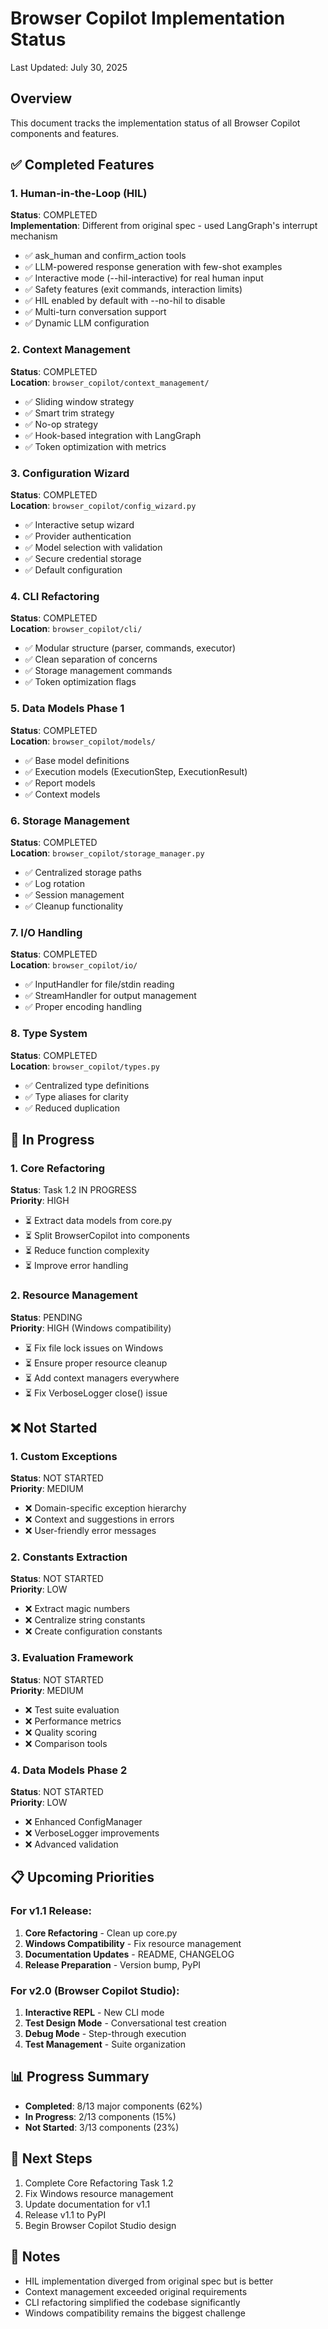 # Browser Copilot Implementation Status

Last Updated: July 30, 2025

## Overview

This document tracks the implementation status of all Browser Copilot components and features.

## ✅ Completed Features

### 1. Human-in-the-Loop (HIL)
**Status**: COMPLETED  
**Implementation**: Different from original spec - used LangGraph's interrupt mechanism

- ✅ ask_human and confirm_action tools
- ✅ LLM-powered response generation with few-shot examples
- ✅ Interactive mode (--hil-interactive) for real human input
- ✅ Safety features (exit commands, interaction limits)
- ✅ HIL enabled by default with --no-hil to disable
- ✅ Multi-turn conversation support
- ✅ Dynamic LLM configuration

### 2. Context Management
**Status**: COMPLETED  
**Location**: `browser_copilot/context_management/`

- ✅ Sliding window strategy
- ✅ Smart trim strategy
- ✅ No-op strategy
- ✅ Hook-based integration with LangGraph
- ✅ Token optimization with metrics

### 3. Configuration Wizard
**Status**: COMPLETED  
**Location**: `browser_copilot/config_wizard.py`

- ✅ Interactive setup wizard
- ✅ Provider authentication
- ✅ Model selection with validation
- ✅ Secure credential storage
- ✅ Default configuration

### 4. CLI Refactoring
**Status**: COMPLETED  
**Location**: `browser_copilot/cli/`

- ✅ Modular structure (parser, commands, executor)
- ✅ Clean separation of concerns
- ✅ Storage management commands
- ✅ Token optimization flags

### 5. Data Models Phase 1
**Status**: COMPLETED  
**Location**: `browser_copilot/models/`

- ✅ Base model definitions
- ✅ Execution models (ExecutionStep, ExecutionResult)
- ✅ Report models
- ✅ Context models

### 6. Storage Management
**Status**: COMPLETED  
**Location**: `browser_copilot/storage_manager.py`

- ✅ Centralized storage paths
- ✅ Log rotation
- ✅ Session management
- ✅ Cleanup functionality

### 7. I/O Handling
**Status**: COMPLETED  
**Location**: `browser_copilot/io/`

- ✅ InputHandler for file/stdin reading
- ✅ StreamHandler for output management
- ✅ Proper encoding handling

### 8. Type System
**Status**: COMPLETED  
**Location**: `browser_copilot/types.py`

- ✅ Centralized type definitions
- ✅ Type aliases for clarity
- ✅ Reduced duplication

## 🚧 In Progress

### 1. Core Refactoring
**Status**: Task 1.2 IN PROGRESS  
**Priority**: HIGH

- ⏳ Extract data models from core.py
- ⏳ Split BrowserCopilot into components
- ⏳ Reduce function complexity
- ⏳ Improve error handling

### 2. Resource Management
**Status**: PENDING  
**Priority**: HIGH (Windows compatibility)

- ⏳ Fix file lock issues on Windows
- ⏳ Ensure proper resource cleanup
- ⏳ Add context managers everywhere
- ⏳ Fix VerboseLogger close() issue

## ❌ Not Started

### 1. Custom Exceptions
**Status**: NOT STARTED  
**Priority**: MEDIUM

- ❌ Domain-specific exception hierarchy
- ❌ Context and suggestions in errors
- ❌ User-friendly error messages

### 2. Constants Extraction
**Status**: NOT STARTED  
**Priority**: LOW

- ❌ Extract magic numbers
- ❌ Centralize string constants
- ❌ Create configuration constants

### 3. Evaluation Framework
**Status**: NOT STARTED  
**Priority**: MEDIUM

- ❌ Test suite evaluation
- ❌ Performance metrics
- ❌ Quality scoring
- ❌ Comparison tools

### 4. Data Models Phase 2
**Status**: NOT STARTED  
**Priority**: LOW

- ❌ Enhanced ConfigManager
- ❌ VerboseLogger improvements
- ❌ Advanced validation

## 📋 Upcoming Priorities

### For v1.1 Release:
1. **Core Refactoring** - Clean up core.py
2. **Windows Compatibility** - Fix resource management
3. **Documentation Updates** - README, CHANGELOG
4. **Release Preparation** - Version bump, PyPI

### For v2.0 (Browser Copilot Studio):
1. **Interactive REPL** - New CLI mode
2. **Test Design Mode** - Conversational test creation
3. **Debug Mode** - Step-through execution
4. **Test Management** - Suite organization

## 📊 Progress Summary

- **Completed**: 8/13 major components (62%)
- **In Progress**: 2/13 components (15%)
- **Not Started**: 3/13 components (23%)

## 🎯 Next Steps

1. Complete Core Refactoring Task 1.2
2. Fix Windows resource management
3. Update documentation for v1.1
4. Release v1.1 to PyPI
5. Begin Browser Copilot Studio design

## 📝 Notes

- HIL implementation diverged from original spec but is better
- Context management exceeded original requirements
- CLI refactoring simplified the codebase significantly
- Windows compatibility remains the biggest challenge